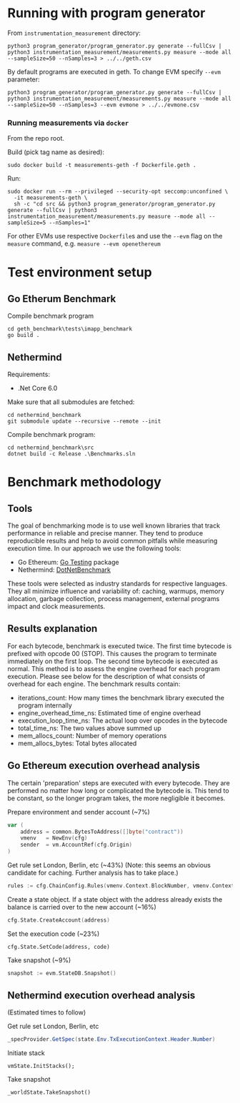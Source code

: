 # Running with program generator
From `instrumentation_measurement` directory:

```
python3 program_generator/program_generator.py generate --fullCsv | python3 instrumentation_measurement/measurements.py measure --mode all --sampleSize=50 --nSamples=3 > ../../geth.csv
```
    
By default programs are executed in geth. To change EVM specify `--evm` parameter:

```
python3 program_generator/program_generator.py generate --fullCsv | python3 instrumentation_measurement/measurements.py measure --mode all --sampleSize=50 --nSamples=3 --evm evmone > ../../evmone.csv
```

### Running measurements via `docker`

From the repo root.

Build (pick tag name as desired):
```
sudo docker build -t measurements-geth -f Dockerfile.geth .
```

Run:
```
sudo docker run --rm --privileged --security-opt seccomp:unconfined \
  -it measurements-geth \
  sh -c "cd src && python3 program_generator/program_generator.py generate --fullCsv | python3 instrumentation_measurement/measurements.py measure --mode all --sampleSize=5 --nSamples=1"
```

For other EVMs use respective `Dockerfile`s and use the `--evm` flag on the `measure` command, e.g. `measure --evm openethereum`


# Test environment setup
## Go Etherum Benchmark
Compile benchmark program
```
cd geth_benchmark\tests\imapp_benchmark
go build .
```
## Nethermind
Requirements:
- .Net Core 6.0

Make sure that all submodules are fetched:
```
cd nethermind_benchmark
git submodule update --recursive --remote --init
```

Compile benchmark program:
```
cd nethermind_benchmark\src
dotnet build -c Release .\Benchmarks.sln
```

# Benchmark methodology

## Tools
The goal of benchmarking mode is to use well known libraries that track performance in reliable and precise manner. They tend to produce reproducible results and help to avoid common pitfalls while measuring execution time. In our approach we use the following tools:
- Go Ethereum: [Go Testing](https://pkg.go.dev/testing#Benchmark) package
- Nethermind: [DotNetBenchmark](https://benchmarkdotnet.org/articles/overview.html)

These tools were selected as industry standards for respective languages. They all minimize influence and variability of: caching, warmups, memory allocation, garbage collection, process management, external programs impact and clock measurements.

## Results explanation
For each bytecode, benchmark is executed twice. The first time bytecode is prefixed with opcode 00 (STOP). This causes the program to terminate immediately on the first loop. The second time bytecode is executed as normal. This method is to assess the engine overhead for each program execution. Please see below for the description of what consists of overhead for each engine.
The benchmark results contain:
- iterations_count: How many times the benchmark library executed the program internally
- engine_overhead_time_ns: Estimated time of engine overhead
- execution_loop_time_ns: The actual loop over opcodes in the bytecode
- total_time_ns: The two values above summed up
- mem_allocs_count: Number of memory operations
- mem_allocs_bytes: Total bytes allocated

## Go Ethereum execution overhead analysis
The certain 'preparation' steps are executed with every bytecode. They are performed no matter how long or complicated the bytecode is. This tend to be constant, so the longer program takes, the more negligible it becomes.

Prepare environment and sender account (~7%)
```go
var (
	address = common.BytesToAddress([]byte("contract"))
	vmenv   = NewEnv(cfg)
	sender  = vm.AccountRef(cfg.Origin)
)
```

Get rule set London, Berlin, etc (~43%) (Note: this seems an obvious candidate for caching. Further analysis has to take place.)
```go
rules := cfg.ChainConfig.Rules(vmenv.Context.BlockNumber, vmenv.Context.Random != nil)
```

Create a state object. If a state object with the address already exists the balance is carried over to the new account (~16%)
```go
cfg.State.CreateAccount(address)
```

Set the execution code (~23%)
```
cfg.State.SetCode(address, code)
```

Take snapshot (~9%)
```go
snapshot := evm.StateDB.Snapshot()
```

## Nethermind execution overhead analysis
(Estimated times to follow)


Get rule set London, Berlin, etc
```csharp
_specProvider.GetSpec(state.Env.TxExecutionContext.Header.Number)
```

Initiate stack
```
vmState.InitStacks();
```

Take snapshot
```
_worldState.TakeSnapshot()
```